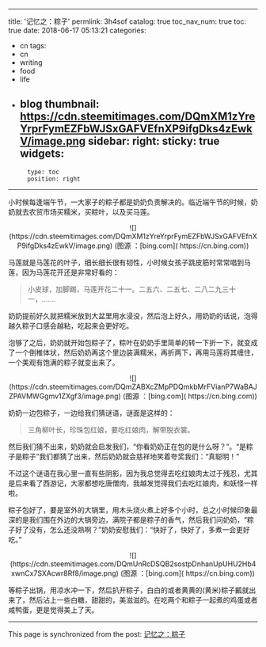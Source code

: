 
---
title: '记忆之：粽子'
permlink: 3h4sof
catalog: true
toc_nav_num: true
toc: true
date: 2018-06-17 05:13:21
categories:
- cn
tags:
- cn
- writing
- food
- life
- blog
thumbnail: https://cdn.steemitimages.com/DQmXM1zYreYrprFymEZFbWJSxGAFVEfnXP9ifgDks4zEwkV/image.png
sidebar:
    right:
        sticky: true
widgets:
    -
        type: toc
        position: right
---


小时候每逢端午节，一大家子的粽子都是奶奶负责解决的。临近端午节的时候，奶奶就去农贸市场买糯米，买粽叶，以及买马莲。

<center>![](https://cdn.steemitimages.com/DQmXM1zYreYrprFymEZFbWJSxGAFVEfnXP9ifgDks4zEwkV/image.png)
(图源 ：[bing.com]( https://cn.bing.com))</center>


马莲就是马莲花的叶子，细长细长很有韧性，小时候女孩子跳皮筋时常常唱到马莲，因为马莲花开还是非常好看的：
>小皮球，加脚踢，马莲开花二十一。二五六、二五七、二八二九三十一，…….

奶奶提前好久就把糯米放到大盆里用水浸没，然后泡上好久，用奶奶的话说，泡得越久粽子口感会越粘，吃起来会更好吃。

泡够了之后，奶奶就开始包粽子了，粽叶在奶奶手里简单的转一下折一下，就变成了一个倒椎体状，然后奶奶再这个里边装满糯米，再折两下，再用马莲将其缠住，一个美观有饱满的粽子就变出来了。

<center>![](https://cdn.steemitimages.com/DQmZABXcZMpPDQmkbMrFVianP7WaBAJZPAVMWGgmv1ZXgf3/image.png)
(图源 ：[bing.com]( https://cn.bing.com))</center>


奶奶一边包粽子，一边给我们猜谜语，谜面是这样的：
>三角柳叶长，珍珠包红娘，要吃红娘肉，解带脱衣裳。

然后我们猜不出来，奶奶就会启发我们，“你看奶奶正在包的是什么呀？”。“是粽子是粽子”我们都猜了出来，然后奶奶就会慈祥地笑着夸奖我们：“真聪明！”

不过这个谜语在我心里一直有些阴影，因为我总觉得去吃红娘肉太过于残忍，尤其是后来看了西游记，大家都想吃唐僧肉，我越发觉得我们去吃红娘肉，和妖怪一样啦。

粽子包好了，要是室外的大锅里，用木头烧火煮上好多个小时，总之小时候印象最深的是我们围在外边的大锅旁边，满院子都是粽子的香气，然后我们问奶奶，“粽子好了没有，怎么还没熟啊？”奶奶安慰我们：“快好了，快好了，多煮一会更好吃。”

<center>![](https://cdn.steemitimages.com/DQmUnRcDSQB2sostpDnhanUpUHU2Hb4xwnCx7SXAcwr8Rf8/image.png)
(图源 ：[bing.com]( https://cn.bing.com))</center>

等粽子出锅，用凉水冲一下，然后扒开粽子，白白的或者黄黄的(黄米)粽子瓤就出来了，然后沾上一些白糖，甜甜的，美滋滋的。在吃两个和粽子一起煮的鸡蛋或者咸鸭蛋，更是觉得美上了天。

- - -

This page is synchronized from the post: [记忆之：粽子](https://steemit.com/@oflyhigh/3h4sof)
